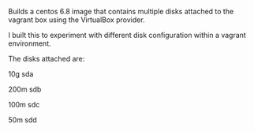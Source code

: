 Builds a centos 6.8 image that contains multiple disks attached to the
vagrant box using the VirtualBox provider.

I built this to experiment with different disk configuration within a
vagrant environment.

The disks attached are:

10g  sda

200m sdb

100m sdc

50m  sdd
